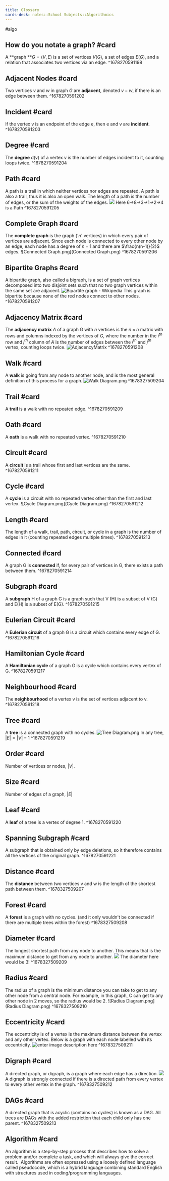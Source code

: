 ```yaml
---
title: Glossary
cards-deck: notes::School Subjects::Algorithmics
---
```

#algo 

## How do you notate a graph? #card
A **graph **$G=(V,E)$ is a set of vertices $V(G)$, a set of edges $E(G)$, and a relation that associates two vertices via an edge.
^1678270591198

## Adjacent Nodes #card
Two vertices $v$ and $w$ in graph $G$ are **adjacent**, denoted $v-w$, if there is an edge between them.
^1678270591202

## Incident #card
If the vertex v is an endpoint of the edge e, then e and v are **incident**.
^1678270591203

## Degree #card
The **degree** d(v) of a vertex v is the number of edges incident to it, counting loops twice.
^1678270591204

## Path #card
A path is a trail in which neither vertices nor edges are repeated. A path is also a trail, thus it is also an open walk.
The length of a path is the number of edges, or the sum of the weights of the edges.
![](https://media.geeksforgeeks.org/wp-content/uploads/Untitled-drawing-2-2.png)
Here 6->8->3->1->2->4 is a Path
^1678270591205

## Complete Graph #card
The **complete graph** is the graph ('$n$' vertices) in which every pair of vertices are adjacent.
Since each node is connected to every other node by an edge, each node has a degree of $n-1$ and there are $\frac{n(n-1)}{2}$ edges.
![Connected Graph.png](Connected Graph.png)
^1678270591206

## Bipartite Graphs #card
A bipartite graph, also called a bigraph, is a set of graph vertices decomposed into two disjoint sets such that no two graph vertices within the same set are adjacent.
![Bipartite graph - Wikipedia](https://upload.wikimedia.org/wikipedia/commons/thumb/b/b9/Simple_bipartite_graph%3B_two_layers.svg/640px-Simple_bipartite_graph%3B_two_layers.svg.png)
This graph is bipartite because none of the red nodes connect to other nodes.
^1678270591207

## Adjacency Matrix #card
The **adjacency matrix** $A$ of a graph G with $n$ vertices is the $n\times n$ matrix with rows and columns indexed by the vertices of $G$, where the number in the $i^{th}$ row and $j^{th}$ column of $A$ is the number of edges between the $i^{th}$ and $j^{th}$ vertex, counting loops twice.
![AdjacencyMatrix](https://mathworld.wolfram.com/images/eps-svg/AdjacencyMatrix_1002.svg)
^1678270591208

## Walk #card
A **walk** is going from any node to another node, and is the most general definition of this process for a graph.
![Walk Diagram.png](Walk%20Diagram.png)
^1678327509204

## Trail #card
A **trail** is a walk with no repeated edge.
^1678270591209

## Oath #card
A **oath** is a walk with no repeated vertex.
^1678270591210

## Circuit #card
A **circuit** is a trail whose first and last vertices are the same.
^1678270591211

## Cycle #card
A **cycle** is a circuit with no repeated vertex other than the first and last vertex.
![Cycle Diagram.png](Cycle Diagram.png)
^1678270591212

## Length #card
The length of a walk, trail, path, circuit, or cycle in a graph is the number of edges in it (counting repeated edges multiple times).
^1678270591213

## Connected #card
A graph G is **connected** if, for every pair of vertices in G, there exists a path between them.
^1678270591214

## Subgraph #card
A **subgraph** H of a graph G is a graph such that V (H) is a subset of V (G) and E(H) is a subset of E(G).
^1678270591215

## Eulerian Circuit #card
A **Eulerian circuit** of a graph G is a circuit which contains every edge of G.
^1678270591216

## Hamiltonian Cycle #card
A **Hamiltonian cycle** of a graph G is a cycle which contains every vertex of G.
^1678270591217

## Neighbourhood #card
The **neighbourhood** of a vertex v is the set of vertices adjacent to v.
^1678270591218

## Tree #card
A **tree** is a connected graph with no cycles.
![Tree Diagram.png](Tree%20Diagram.png)
In any tree, $|E|=|V|-1$
^1678270591219

## Order #card 
Number of vertices or nodes, $|V|$.

## Size #card 
Number of edges of a graph, $|E|$

## Leaf #card
A **leaf** of a tree is a vertex of degree 1.
^1678270591220

## Spanning Subgraph #card
A subgraph that is obtained only by edge deletions, so it therefore contains all the vertices of the original graph.
^1678270591221

## Distance #card
The **distance** between two vertices v and w is the length of the shortest path between them.
^1678327509207

## Forest #card
A **forest** is a graph with no cycles. (and it only wouldn't be connected if there are multiple trees within the forest)
^1678327509208

## Diameter #card
The longest shortest path from any node to another. This means that is the maximum distance to get from any node to another.
![](https://media.geeksforgeeks.org/wp-content/uploads/g1.jpg.jpg)
The diameter here would be 3!
^1678327509209

## Radius #card
The radius of a graph is the minimum distance you can take to get to any other node from a central node. For example, in this graph, C can get to any other node in 2 moves, so the radius would be 2.
![Radius Diagram.png](Radius Diagram.png)
^1678327509210

## Eccentricity #card
The eccentricity is of a vertex is the maximum distance between the vertex and any other vertex. Below is a graph with each node labelled with its eccentricity.
![enter image description here](https://i.stack.imgur.com/rHkBT.png)
^1678327509211

## Digraph #card
A directed graph, or digraph, is a graph where each edge has a direction.
![](https://media.geeksforgeeks.org/wp-content/uploads/20200630114438/directed.jpg)
A digraph is strongly connected if there is a directed path from every vertex to every other vertex in the graph.
^1678327509212

## DAGs #card
A directed graph that is acyclic (contains no cycles) is known as a DAG. All trees are DAGs with the added restriction that each child only has one parent.
^1678327509213
## Algorithm #card
An algorithm is a step-by-step process that describes how to solve a problem and/or complete a task, and which will always give the correct result. 
Algorithms are often expressed using a loosely defined language called pseudocode, which is a hybrid language combining standard English with structures used in coding/programming languages.